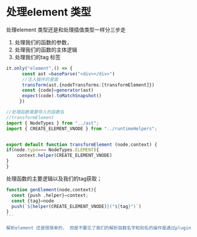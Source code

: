 # 处理element 类型

处理element 类型还是和处理插值类型一样分三步走

1. 处理我们的函数的参数，
2. 处理我们的函数的主体逻辑
3. 处理我们的tag 标签

```typescript
it.only("element",() => { 
      const ast =baseParse("<div></div>")
      //注入插件的里面
      transform(ast,{nodeTransforms:[transformElement]})
      const {code}=generator(ast)
      expect(code).toMatchSnapshot()
     })
```

```typescript
//处理函数需要导入的函数名
//transformElement
import { NodeTypes } from "../ast";
import { CREATE_ELEMENT_VNODE } from "../runtimeHelpers";


export default function transformElement (node,context) {
if(node.type=== NodeTypes.ELEMENT){
    context.helper(CREATE_ELEMENT_VNODE)
}
}


```


处理函数的主要逻辑以及我们的tag获取；

````typescript
function genElement(node,context){
  const {push ,helper}=context;
  const {tag}=node
  push(`${helper(CREATE_ELEMENT_VNODE)}("${tag}")`)
}
```

解析element 还是很简单的， 但是不要忘了我们的解析函数名字和别名的操作是通过plugin 这种方式来添加的；
